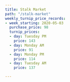 ```yaml
---
title: Stalk Market
path: "/stalk-market"
weekly_turnip_price_records:
- week_starting: 2020-05-03
  purchase_price: 98
  turnip_prices:
  - day: Tuesday PM
    price: 143
  - day: Monday AM
    price: 91
  - day: Monday PM
    price: 114
  - day: Tuesday AM
    price: 137

---
```

